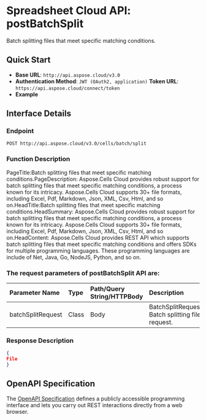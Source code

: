 # **Spreadsheet Cloud API: postBatchSplit**

Batch splitting files that meet specific matching conditions. 


## **Quick Start**

- **Base URL**: `http://api.aspose.cloud/v3.0`
- **Authentication Method**: `JWT (OAuth2, application)`  **Token URL**: `https://api.aspose.cloud/connect/token`
- **Example** 

## **Interface Details**

### **Endpoint** 

```
POST http://api.aspose.cloud/v3.0/cells/batch/split
```
### **Function Description**
PageTitle:Batch splitting files that meet specific matching conditions.PageDescription: Aspose.Cells Cloud provides robust support for batch splitting files that meet specific matching conditions, a process known for its intricacy. Aspose.Cells Cloud supports 30+ file formats, including Excel, Pdf, Markdown, Json, XML, Csv, Html, and so on.HeadTitle:Batch splitting files that meet specific matching conditions.HeadSummary: Aspose.Cells Cloud provides robust support for batch splitting files that meet specific matching conditions, a process known for its intricacy. Aspose.Cells Cloud supports 30+ file formats, including Excel, Pdf, Markdown, Json, XML, Csv, Html, and so on.HeadContent: Aspose.Cells Cloud provides  REST API which supports batch splitting files that meet specific matching conditions and offers SDKs for multiple programming languages. These programming languages are include of Net, Java, Go, NodeJS, Python, and so on.

### The request parameters of **postBatchSplit** API are: 

| Parameter Name | Type | Path/Query String/HTTPBody | Description | 
| :- | :- | :- |:- | 
|batchSplitRequest|Class|Body|BatchSplitRequest Batch splitting file request.  |

### **Response Description**
```json
{
File
}
```


## OpenAPI Specification

The [OpenAPI Specification](https://reference.aspose.cloud/cells/#/BatchController/PostBatchSplit) defines a publicly accessible programming interface and lets you carry out REST interactions directly from a web browser.
